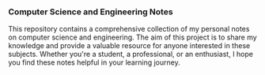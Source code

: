 <h3>Computer Science and Engineering Notes</h3>

This repository contains a comprehensive collection of my personal notes on computer science and engineering. The aim of this project is to share my knowledge and provide a valuable resource for anyone interested in these subjects. Whether you're a student, a professional, or an enthusiast, I hope you find these notes helpful in your learning journey.
